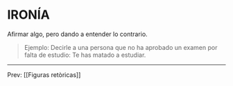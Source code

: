 # IRONÍA 
Afirmar algo, pero dando a entender lo contrario.   

>Ejemplo: 
Decirle a una persona que no ha aprobado un examen por falta de estudio: 
Te has matado a estudiar. 

___
Prev: [[Figuras retòricas]]